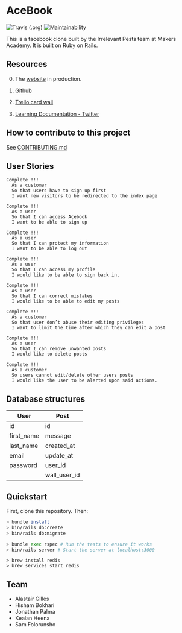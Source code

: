 # AceBook

![Travis (.org)](https://img.shields.io/travis/ffgi-es/acebook_irrelevant_pests) [![Maintainability](https://api.codeclimate.com/v1/badges/fedeff5e44a0253532dd/maintainability)](https://codeclimate.com/github/ffgi-es/acebook_irrelevant_pests/maintainability)

This is a facebook clone built by the Irrelevant Pests team at Makers Academy. It is built on Ruby on Rails.

## Resources

0. The [website](https://acebook-irrelevant-pests.herokuapp.com) in production.

1. [Github](https://github.com/ffgi-es/acebook_irrelevant_pests)

2. [Trello card wall](https://trello.com/b/r1vhlHeb/acebook-irrelevant-pests)

3. [Learning Documentation - Twitter](https://twitter.com/irrelevantpests)

## How to contribute to this project
See [CONTRIBUTING.md](CONTRIBUTING.md)

## User Stories

```
Complete !!!
  As a customer
  So that users have to sign up first
  I want new visitors to be redirected to the index page
  
Complete !!!
  As a user
  So that I can access Acebook
  I want to be able to sign up
  
Complete !!!
  As a user
  So that I can protect my information
  I want to be able to log out

Complete !!!
  As a user
  So that I can access my profile
  I would like to be able to sign back in.

Complete !!!
  As a user
  So that I can correct mistakes
  I would like to be able to edit my posts
  
Complete !!!
  As a customer
  So that user don’t abuse their editing privileges
  I want to limit the time after which they can edit a post
  
Complete !!!
  As a user
  So that I can remove unwanted posts
  I would like to delete posts

Complete !!!
  As a customer
  So users cannot edit/delete other users posts
  I would like the user to be alerted upon said actions.

```

## Database structures 

| User       | Post         |
|------------|--------------|
| id         | id           |
| first_name | message      |
| last_name  | created_at   |
| email      | update_at    |
| password   | user_id      |
|            | wall_user_id |

## Quickstart

First, clone this repository. Then:

```bash
> bundle install
> bin/rails db:create
> bin/rails db:migrate

> bundle exec rspec # Run the tests to ensure it works
> bin/rails server # Start the server at localhost:3000
```

```
> brew install redis
> brew services start redis
```

## Team

- Alastair Gilles
- Hisham Bokhari
- Jonathan Palma
- Kealan Heena
- Sam Folorunsho
